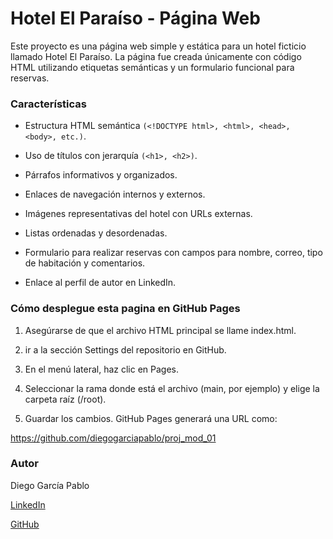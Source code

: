 # Hotel El Paraíso - Página Web

Este proyecto es una página web simple y estática para un hotel ficticio llamado Hotel El Paraíso. La página fue creada únicamente con código HTML utilizando etiquetas semánticas y un formulario funcional para reservas.

### Características

- Estructura HTML semántica ```(<!DOCTYPE html>, <html>, <head>, <body>, etc.)```.

- Uso de títulos con jerarquía ```(<h1>, <h2>)```.

- Párrafos informativos y organizados.

- Enlaces de navegación internos y externos.

- Imágenes representativas del hotel con URLs externas.

- Listas ordenadas y desordenadas.

- Formulario para realizar reservas con campos para nombre, correo, tipo de habitación y comentarios.

- Enlace al perfil de autor en LinkedIn.

### Cómo desplegue esta pagina en GitHub Pages


1. Asegúrarse de que el archivo HTML principal se llame index.html.

2. ir a la sección Settings del repositorio en GitHub.

3. En el menú lateral, haz clic en Pages.

4. Seleccionar la rama donde está el archivo (main, por ejemplo) y elige la carpeta raíz (/root).

5. Guardar los cambios. GitHub Pages generará una URL como:

https://github.com/diegogarciapablo/proj_mod_01

### Autor

Diego García Pablo

[LinkedIn](https://www.linkedin.com/in/diego-garcia-pablo-199525199/)

[GitHub](https://github.com/diegogarciapablo)